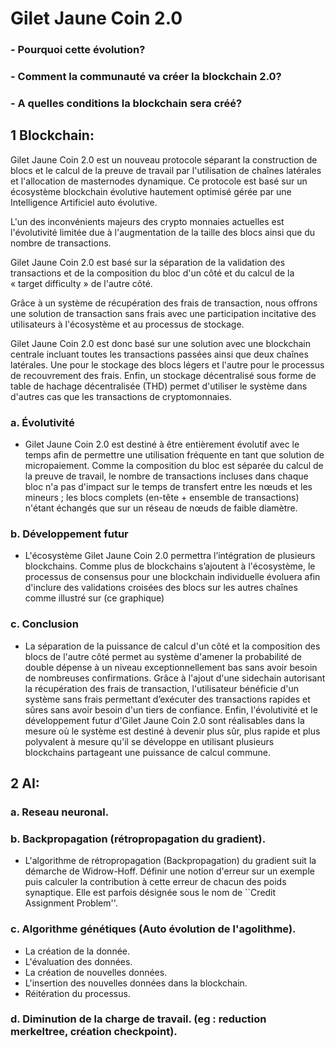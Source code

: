 # Gilet Jaune Coin 2.0

 ### - Pourquoi cette évolution?

 ### - Comment la communauté va créer la blockchain 2.0?
 
 ### - A quelles conditions la blockchain sera créé? 

## 1 Blockchain:

Gilet Jaune Coin 2.0 est un nouveau protocole séparant la construction de blocs et le calcul de la preuve de travail par l'utilisation de chaînes latérales et l'allocation de masternodes dynamique. Ce protocole est basé sur un écosystème blockchain évolutive hautement optimisé gérée par une Intelligence Artificiel auto évolutive.

L'un des inconvénients majeurs des crypto monnaies actuelles est l'évolutivité limitée due à l'augmentation de la taille des blocs ainsi que du nombre de transactions.

Gilet Jaune Coin 2.0 est basé sur la séparation de la validation des transactions et de la composition du bloc d'un côté et du calcul de la « target difficulty » de l'autre côté.

Grâce à un système de récupération des frais de transaction, nous offrons une solution de transaction sans frais avec une participation incitative des utilisateurs à l'écosystème et au processus de stockage.

Gilet Jaune Coin 2.0 est donc basé sur une solution avec une blockchain centrale incluant toutes les transactions passées ainsi que deux chaînes latérales. Une pour le stockage des blocs légers et l'autre pour le processus de recouvrement des frais. Enfin, un stockage décentralisé sous forme de table de hachage décentralisée (THD) permet d'utiliser le système dans d'autres cas que les transactions de cryptomonnaies.

 ### a. Évolutivité
 
 - Gilet Jaune Coin 2.0 est destiné à être entièrement évolutif avec le temps afin de permettre une utilisation fréquente en tant que solution de micropaiement. Comme la composition du bloc est séparée du calcul de la preuve de travail, le nombre de transactions incluses dans chaque bloc n'a pas d'impact sur le temps de transfert entre les nœuds et les mineurs ; les blocs complets (en-tête + ensemble de transactions) n'étant échangés que sur un réseau de nœuds de faible diamètre.

### b. Développement futur

- L'écosystème Gilet Jaune Coin 2.0 permettra l’intégration de plusieurs blockchains. Comme plus
de blockchains s’ajoutent à l'écosystème, le processus de consensus pour une blockchain individuelle évoluera afin d'inclure des validations croisées des blocs sur les autres chaînes comme illustré sur (ce graphique)

### c. Conclusion

- La séparation de la puissance de calcul d'un côté et la composition des blocs de l'autre côté permet au système d'amener la probabilité de double dépense à un niveau exceptionnellement bas sans avoir besoin de nombreuses confirmations. Grâce à l'ajout d'une sidechain autorisant la récupération des frais de transaction, l'utilisateur bénéficie d'un système sans frais permettant d’exécuter des transactions rapides et sûres sans avoir besoin d'un tiers de confiance. Enfin, l'évolutivité et le développement futur d'Gilet Jaune Coin 2.0 sont réalisables dans la mesure où le système est destiné à devenir plus sûr, plus rapide et plus polyvalent à mesure qu'il se développe en utilisant plusieurs blockchains partageant une puissance de calcul commune.

 ## 2 AI:
 
### a. Reseau neuronal.
 
### b. Backpropagation (rétropropagation du gradient).
  - L'algorithme de rétropropagation (Backpropagation) du gradient suit la démarche de Widrow-Hoff. Définir une notion d'erreur sur un exemple puis calculer la contribution à cette erreur de chacun des poids synaptique. Elle est parfois désignée sous le nom de ``Credit Assignment Problem''. 
 
### c. Algorithme génétiques (Auto évolution de l'agolithme).
  - La création de la donnée.
  - L'évaluation des données.
  - La création de nouvelles données.
  - L'insertion des nouvelles données dans la blockchain.
  - Réitération du processus.
 
### d. Diminution de la charge de travail. (eg : reduction merkeltree, création checkpoint).






